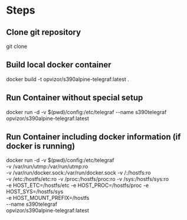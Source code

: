 # Steps

## Clone git repository
git clone 

## Build local docker container
docker build -t opvizor/s390alpine-telegraf:latest . 

## Run Container without special setup
docker run -d -v $(pwd)/config:/etc/telegraf --name s390telegraf opvizor/s390alpine-telegraf:latest

## Run Container including docker information (if docker is running)

docker run -d -v $(pwd)/config:/etc/telegraf \
-v /var/run/utmp:/var/run/utmp:ro \
-v /var/run/docker.sock:/var/run/docker.sock -v /:/hostfs:ro \
-v /etc:/hostfs/etc:ro -v /proc:/hostfs/proc:ro -v /sys:/hostfs/sys:ro \
-e HOST_ETC=/hostfs/etc -e HOST_PROC=/hostfs/proc -e HOST_SYS=/hostfs/sys \
-e HOST_MOUNT_PREFIX=/hostfs \
--name s390telegraf \
opvizor/s390alpine-telegraf:latest
